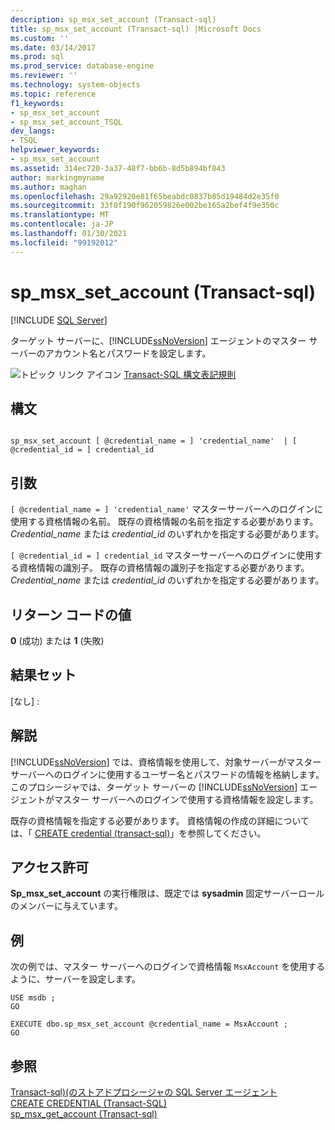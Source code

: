 ```yaml
---
description: sp_msx_set_account (Transact-sql)
title: sp_msx_set_account (Transact-sql) |Microsoft Docs
ms.custom: ''
ms.date: 03/14/2017
ms.prod: sql
ms.prod_service: database-engine
ms.reviewer: ''
ms.technology: system-objects
ms.topic: reference
f1_keywords:
- sp_msx_set_account
- sp_msx_set_account_TSQL
dev_langs:
- TSQL
helpviewer_keywords:
- sp_msx_set_account
ms.assetid: 314ec720-3a37-48f7-bb6b-8d5b894bf843
author: markingmyname
ms.author: maghan
ms.openlocfilehash: 29a92920e81f65beabdc0837b85d19484d2e35f0
ms.sourcegitcommit: 33f0f190f962059826e002be165a2bef4f9e350c
ms.translationtype: MT
ms.contentlocale: ja-JP
ms.lasthandoff: 01/30/2021
ms.locfileid: "99192012"
---
```

# <a name="sp_msx_set_account-transact-sql"></a>sp_msx_set_account (Transact-sql)
[!INCLUDE [SQL Server](../../includes/applies-to-version/sqlserver.md)]

  ターゲット サーバーに、[!INCLUDE[ssNoVersion](../../includes/ssnoversion-md.md)] エージェントのマスター サーバーのアカウント名とパスワードを設定します。  
  
 ![トピック リンク アイコン](../../database-engine/configure-windows/media/topic-link.gif "トピック リンク アイコン") [Transact-SQL 構文表記規則](../../t-sql/language-elements/transact-sql-syntax-conventions-transact-sql.md)  
  
## <a name="syntax"></a>構文  
  
```  
  
sp_msx_set_account [ @credential_name = ] 'credential_name'  | [ @credential_id = ] credential_id  
```  
  
## <a name="arguments"></a>引数  
`[ @credential_name = ] 'credential_name'` マスターサーバーへのログインに使用する資格情報の名前。 既存の資格情報の名前を指定する必要があります。 *Credential_name* または *credential_id* のいずれかを指定する必要があります。  
  
`[ @credential_id = ] credential_id` マスターサーバーへのログインに使用する資格情報の識別子。 既存の資格情報の識別子を指定する必要があります。 *Credential_name* または *credential_id* のいずれかを指定する必要があります。  
  
## <a name="return-code-values"></a>リターン コードの値  
 **0** (成功) または **1** (失敗)  
  
## <a name="result-sets"></a>結果セット  
 [なし] :  
  
## <a name="remarks"></a>解説  
 [!INCLUDE[ssNoVersion](../../includes/ssnoversion-md.md)] では、資格情報を使用して、対象サーバーがマスターサーバーへのログインに使用するユーザー名とパスワードの情報を格納します。 このプロシージャでは、ターゲット サーバーの [!INCLUDE[ssNoVersion](../../includes/ssnoversion-md.md)] エージェントがマスター サーバーへのログインで使用する資格情報を設定します。  
  
 既存の資格情報を指定する必要があります。 資格情報の作成の詳細については、「 [CREATE credential &#40;transact-sql&#41;](../../t-sql/statements/create-credential-transact-sql.md)」を参照してください。  
  
## <a name="permissions"></a>アクセス許可  
 **Sp_msx_set_account** の実行権限は、既定では **sysadmin** 固定サーバーロールのメンバーに与えています。  
  
## <a name="examples"></a>例  
 次の例では、マスター サーバーへのログインで資格情報 `MsxAccount` を使用するように、サーバーを設定します。  
  
```  
USE msdb ;  
GO  
  
EXECUTE dbo.sp_msx_set_account @credential_name = MsxAccount ;  
GO  
```  
  
## <a name="see-also"></a>参照  
 [Transact-sql&#41;&#40;のストアドプロシージャの SQL Server エージェント ](../../relational-databases/system-stored-procedures/sql-server-agent-stored-procedures-transact-sql.md)   
 [CREATE CREDENTIAL &#40;Transact-SQL&#41;](../../t-sql/statements/create-credential-transact-sql.md)   
 [sp_msx_get_account &#40;Transact-sql&#41;](../../relational-databases/system-stored-procedures/sp-msx-get-account-transact-sql.md)  
  
  

